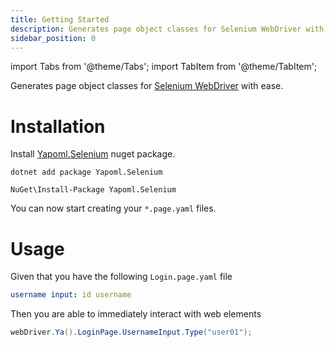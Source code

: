 ```yaml
---
title: Getting Started
description: Generates page object classes for Selenium WebDriver with ease
sidebar_position: 0
---
```


import Tabs from '@theme/Tabs';
import TabItem from '@theme/TabItem';

Generates page object classes for [Selenium WebDriver](https://selenium.dev) with ease.

# Installation
Install [Yapoml.Selenium](https://www.nuget.org/packages/Yapoml.Selenium) nuget package.

<Tabs>
<TabItem value="cli" label=".NET CLI" default>

```
dotnet add package Yapoml.Selenium
```

</TabItem>
<TabItem value="manager" label="Package Manager" default>

```
NuGet\Install-Package Yapoml.Selenium
```

</TabItem> 
</Tabs>

You can now start creating your `*.page.yaml` files.

# Usage
Given that you have the following `Login.page.yaml` file

```yaml
username input: id username
```

Then you are able to immediately interact with web elements

```csharp
webDriver.Ya().LoginPage.UsernameInput.Type("user01");
```
